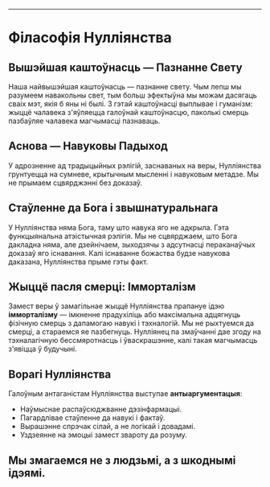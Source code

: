 -----
# Філасофія Нулліянства

## Вышэйшая каштоўнасць — Пазнанне Свету

Наша найвышэйшая каштоўнасць — пазнанне свету. Чым лепш мы разумеем навакольны свет, тым больш эфектыўна мы можам дасягаць сваіх мэт, якія б яны ні былі. З гэтай каштоўнасці выплывае і гуманізм: жыццё чалавека з'яўляецца галоўнай каштоўнасцю, паколькі смерць пазбаўляе чалавека магчымасці пазнаваць.

## Аснова — Навуковы Падыход

У адрозненне ад традыцыйных рэлігій, заснаваных на веры, Нулліянства грунтуецца на сумневе, крытычным мысленні і навуковым метадзе. Мы не прымаем сцвярджэнні без доказаў.

## Стаўленне да Бога і звышнатуральнага

У Нулліянства няма Бога, таму што навука яго не адкрыла. Гэта функцыянальна атэістычная рэлігія. Мы не сцвярджаем, што Бога дакладна няма, але дзейнічаем, зыходзячы з адсутнасці пераканаўчых доказаў яго існавання. Калі існаванне божаства будзе навукова даказана, Нулліянства прыме гэты факт.

## Жыццё пасля смерці: Імморталізм

Замест веры ў замагільнае жыццё Нулліянства прапануе ідэю **імморталізму** — імкненне прадухіліць або максімальна адцягнуць фізічную смерць з дапамогаю навукі і тэхналогій. Мы не рыхтуемся да смерці, а стараемся яе пазбегнуць. Нулліянец па змаўчанні дае згоду на тэхналагічную бессмяротнасць і ўваскрашэнне, калі такая магчымасць з'явіцца ў будучыні.

## Ворагі Нулліянства

Галоўным антаганістам Нулліянства выступае **антыаргументацыя**:

- Наўмыснае распаўсюджванне дэзінфармацыі.
- Пагардлівае стаўленне да навукі і фактаў.
- Вырашэнне спрэчак сілай, а не логікай і довадамі.
- Уздзеянне на эмоцыі замест звароту да розуму.

Мы змагаемся не з людзьмі, а з шкоднымі ідэямі.
-----